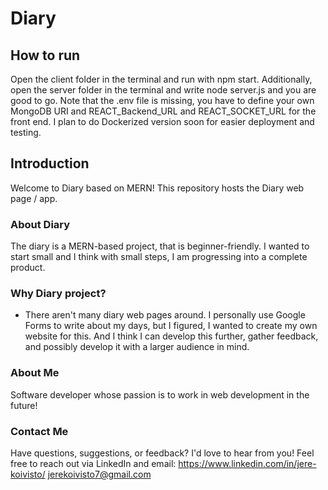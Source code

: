 # Diary

## How to run

Open the client folder in the terminal and run with npm start. Additionally, open the server folder in the terminal and write node server.js and you are good to go. Note that the .env file is missing, you have to define your own MongoDB URI and REACT_Backend_URL and REACT_SOCKET_URL for the front end. I plan to do Dockerized version soon for easier deployment and testing.

## Introduction

Welcome to Diary based on MERN! This repository hosts the Diary web page / app.

### About Diary

The diary is a MERN-based project, that is beginner-friendly. I wanted to start small and I think with small steps, I am progressing into a complete product.

### Why Diary project?

- There aren't many diary web pages around. I personally use Google Forms to write about my days, but I figured, I wanted to create my own website for this. And I think I can develop this further, gather feedback, and possibly develop it with a larger audience in mind.


### About Me

Software developer whose passion is to work in web development in the future!

### Contact Me

Have questions, suggestions, or feedback? I'd love to hear from you! Feel free to reach out via LinkedIn and email:
https://www.linkedin.com/in/jere-koivisto/
jerekoivisto7@gmail.com
